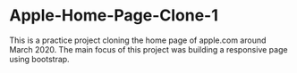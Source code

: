 # Apple-Home-Page-Clone-1
This is a practice project cloning the home page of apple.com around March 2020. The main focus of this project was building a responsive page using bootstrap.
